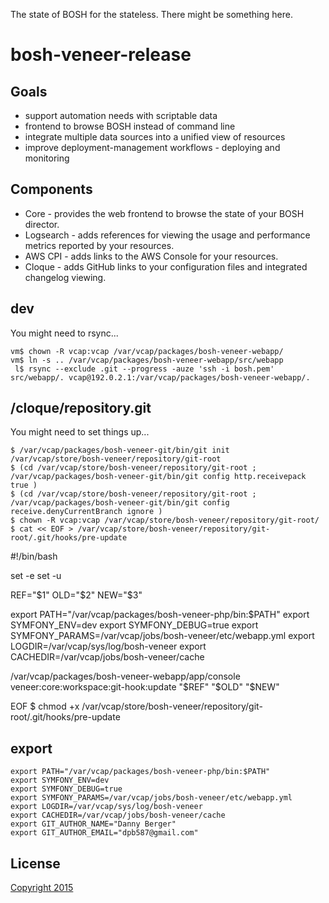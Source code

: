 The state of BOSH for the stateless. There might be something here.


# bosh-veneer-release


## Goals

 * support automation needs with scriptable data
 * frontend to browse BOSH instead of command line
 * integrate multiple data sources into a unified view of resources
 * improve deployment-management workflows - deploying and monitoring


## Components

 * Core - provides the web frontend to browse the state of your BOSH director.
 * Logsearch - adds references for viewing the usage and performance metrics reported by your resources.
 * AWS CPI - adds links to the AWS Console for your resources.
 * Cloque - adds GitHub links to your configuration files and integrated changelog viewing.


## dev

You might need to rsync...

    vm$ chown -R vcap:vcap /var/vcap/packages/bosh-veneer-webapp/
    vm$ ln -s .. /var/vcap/packages/bosh-veneer-webapp/src/webapp
     l$ rsync --exclude .git --progress -auze 'ssh -i bosh.pem' src/webapp/. vcap@192.0.2.1:/var/vcap/packages/bosh-veneer-webapp/.


## /cloque/repository.git

You might need to set things up...

    $ /var/vcap/packages/bosh-veneer-git/bin/git init /var/vcap/store/bosh-veneer/repository/git-root
    $ (cd /var/vcap/store/bosh-veneer/repository/git-root ; /var/vcap/packages/bosh-veneer-git/bin/git config http.receivepack true )
    $ (cd /var/vcap/store/bosh-veneer/repository/git-root ; /var/vcap/packages/bosh-veneer-git/bin/git config receive.denyCurrentBranch ignore )
    $ chown -R vcap:vcap /var/vcap/store/bosh-veneer/repository/git-root/
    $ cat << EOF > /var/vcap/store/bosh-veneer/repository/git-root/.git/hooks/pre-update
#!/bin/bash

set -e
set -u

REF="$1"
OLD="$2"
NEW="$3"

export PATH="/var/vcap/packages/bosh-veneer-php/bin:$PATH"
export SYMFONY_ENV=dev
export SYMFONY_DEBUG=true
export SYMFONY_PARAMS=/var/vcap/jobs/bosh-veneer/etc/webapp.yml
export LOGDIR=/var/vcap/sys/log/bosh-veneer
export CACHEDIR=/var/vcap/jobs/bosh-veneer/cache

/var/vcap/packages/bosh-veneer-webapp/app/console veneer:core:workspace:git-hook:update "$REF" "$OLD" "$NEW"

EOF
    $ chmod +x /var/vcap/store/bosh-veneer/repository/git-root/.git/hooks/pre-update


## export

    export PATH="/var/vcap/packages/bosh-veneer-php/bin:$PATH"
    export SYMFONY_ENV=dev
    export SYMFONY_DEBUG=true
    export SYMFONY_PARAMS=/var/vcap/jobs/bosh-veneer/etc/webapp.yml
    export LOGDIR=/var/vcap/sys/log/bosh-veneer
    export CACHEDIR=/var/vcap/jobs/bosh-veneer/cache
    export GIT_AUTHOR_NAME="Danny Berger"
    export GIT_AUTHOR_EMAIL="dpb587@gmail.com"


## License

[Copyright 2015](./LICENSE)

